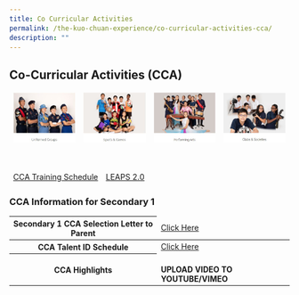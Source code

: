 ```yaml
---
title: Co Curricular Activities
permalink: /the-kuo-chuan-experience/co-curricular-activities-cca/
description: ""
---
```

## Co-Curricular Activities (CCA)


<table>
<thead>
  <tr>
    <td><img src="/images/The%20Kuo%20Chuan%20Experience/CCA/Uniformed%20Groups.jpg"  
     style="width:100%">
</td>
    <td><img src="/images/The%20Kuo%20Chuan%20Experience/CCA/Sports%20&%20Games.jpg"  
     style="width:100%">
</td>
    <td><img src="/images/The%20Kuo%20Chuan%20Experience/CCA/Performing%20Arts.jpg"  
     style="width:100%">
</td>
    <td><img src="/images/The%20Kuo%20Chuan%20Experience/CCA/Clubs%20&%20Societies.jpg"  
     style="width:100%">
</td>
  </tr>
</thead>
</table>

<br>

<table>
<thead>
  <tr>
    <td><a href="/files/CCA%20Schedule%202022.pdf">CCA Training Schedule</a></td>
    <td><a href="/files/LEAPS2%20Grading%20System.pdf">LEAPS 2.0</a></td>
  </tr>
</thead>
</table>


### CCA Information for Secondary 1


<table>
<thead>
  <tr>
    <th>Secondary 1 CCA Selection Letter to Parent</th>
    <td><a href="/files/Letter%20to%20Parents_Sec%201%20CCA%20Registration%20%20Selection%202022%20v2.pdf">Click Here</a></td>
  </tr>
</thead>
<tbody>
  <tr>
    <th>CCA Talent ID Schedule</th>
    <td><a href="/files/CCA%20Talent%20ID%20Trial%20Schedule%202022%20v2.pdf">Click Here</a></td>
  </tr>
  <tr>
    <th>CCA Highlights</th>
		<td><br><b>UPLOAD VIDEO TO YOUTUBE/VIMEO</b></td>
  </tr>
</tbody>
</table>